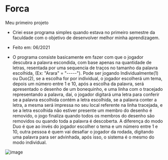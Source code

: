 # Forca
Meu primeiro projeto

- Criei esse programa simples quando estava no primeiro semestre da faculdade com o objetivo de desenvolver melhor minha aprendizagem.
- Feito em: 06/2021

 - O programa consiste basicamente em fazer com que o jogador descubra a palavra escondida, com base apenas na quantidade de letras, resentada por uma sequencia de traços no tamanho da palavra escolhida, (Ex: "Arara" = "-----").
  Pode ser jogando Individualmente(1) ou Duo(2), se a escolha for por individual, o jogador escolherá um tema, depois um número entre 1 e 10, após a escolha da palavra, será apresentado o desenho de um bonequinho, e uma linha com o tracejado representando a palavra, daí, o jogador digitará uma letra para conferir se a palavra escolhida contém a letra escolhida, se a palavra conter a letra, a mesma será impressa no seu local referente na linha tracejada, e se a letra escolhida não estiver presente um membro do desenho é removido, o jogo finaliza quando todos os membros do desenho são removidos ou quando toda a palavra é descoberta. A diferença do modo Duo é que ao invés do jogador escolher o tema e um número entre 1 e 10, outra pessoa é quem vai desafiar o jogador da rodada, digitando uma palavra para ser advinhada, após isso, o sistema é o mesmo do modo individual.
  
  ![image](https://user-images.githubusercontent.com/101655473/168890095-9d3dd042-6a98-40c1-9689-6aa7432e0880.png)

